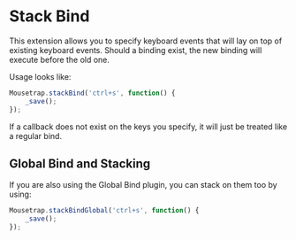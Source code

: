 # Stack Bind

This extension allows you to specify keyboard events that will lay on top of existing keyboard events. Should a binding exist, the new binding will execute before the old one.

Usage looks like:

```javascript
Mousetrap.stackBind('ctrl+s', function() {
    _save();
});
```

If a callback does not exist on the keys you specify, it will just be treated like a regular bind.

## Global Bind and Stacking

If you are also using the Global Bind plugin, you can stack on them too by using:

```javascript
Mousetrap.stackBindGlobal('ctrl+s', function() {
    _save();
});
```


